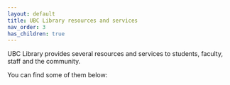 ```yaml
---
layout: default
title: UBC Library resources and services
nav_order: 3
has_children: true
---
```


UBC Library provides several resources and services to students, faculty, staff and the community.

You can find some of them below:
